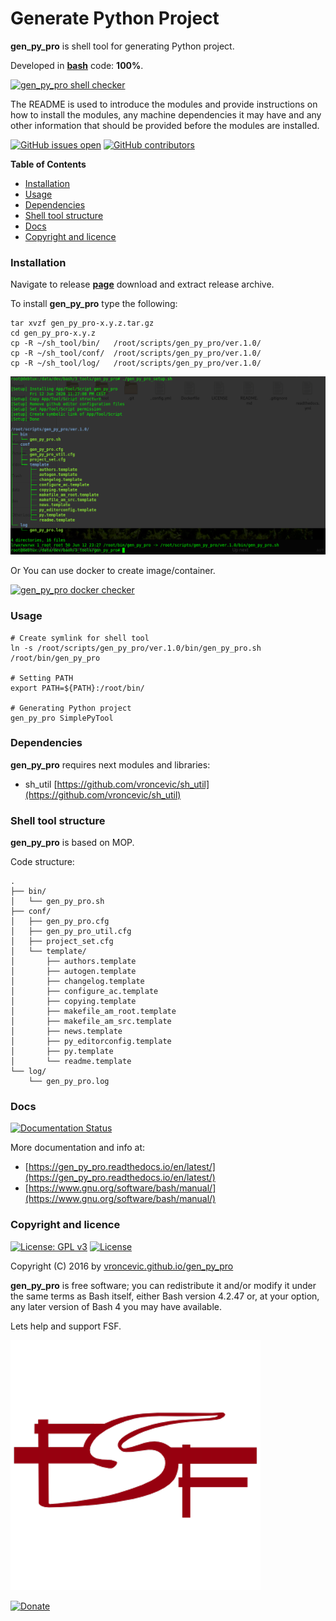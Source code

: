 # Generate Python Project

**gen_py_pro** is shell tool for generating Python project.

Developed in **[bash](https://en.wikipedia.org/wiki/Bash_(Unix_shell))** code: **100%**.

[![gen_py_pro shell checker](https://github.com/vroncevic/gen_py_pro/workflows/gen_py_pro%20shell%20checker/badge.svg)](https://github.com/vroncevic/gen_py_pro/actions?query=workflow%3A%22gen_py_pro+shell+checker%22)

The README is used to introduce the modules and provide instructions on
how to install the modules, any machine dependencies it may have and any
other information that should be provided before the modules are installed.

[![GitHub issues open](https://img.shields.io/github/issues/vroncevic/gen_py_pro.svg)](https://github.com/vroncevic/gen_py_pro/issues) [![GitHub contributors](https://img.shields.io/github/contributors/vroncevic/gen_py_pro.svg)](https://github.com/vroncevic/gen_py_pro/graphs/contributors)

<!-- START doctoc generated TOC please keep comment here to allow auto update -->
<!-- DON'T EDIT THIS SECTION, INSTEAD RE-RUN doctoc TO UPDATE -->
**Table of Contents**

- [Installation](#installation)
- [Usage](#usage)
- [Dependencies](#dependencies)
- [Shell tool structure](#shell-tool-structure)
- [Docs](#docs)
- [Copyright and licence](#copyright-and-licence)

<!-- END doctoc generated TOC please keep comment here to allow auto update -->

### Installation

Navigate to release **[page](https://github.com/vroncevic/gen_py_pro/releases)** download and extract release archive.

To install **gen_py_pro** type the following:

```
tar xvzf gen_py_pro-x.y.z.tar.gz
cd gen_py_pro-x.y.z
cp -R ~/sh_tool/bin/   /root/scripts/gen_py_pro/ver.1.0/
cp -R ~/sh_tool/conf/  /root/scripts/gen_py_pro/ver.1.0/
cp -R ~/sh_tool/log/   /root/scripts/gen_py_pro/ver.1.0/
```

![alt tag](https://raw.githubusercontent.com/vroncevic/gen_py_pro/dev/docs/setup_tree.png)

Or You can use docker to create image/container.

[![gen_py_pro docker checker](https://github.com/vroncevic/gen_py_pro/workflows/gen_py_pro%20docker%20checker/badge.svg)](https://github.com/vroncevic/gen_py_pro/actions?query=workflow%3A%22gen_py_pro+docker+checker%22)

### Usage

```
# Create symlink for shell tool
ln -s /root/scripts/gen_py_pro/ver.1.0/bin/gen_py_pro.sh /root/bin/gen_py_pro

# Setting PATH
export PATH=${PATH}:/root/bin/

# Generating Python project
gen_py_pro SimplePyTool
```

### Dependencies

**gen_py_pro** requires next modules and libraries:
* sh_util [https://github.com/vroncevic/sh_util](https://github.com/vroncevic/sh_util)

### Shell tool structure

**gen_py_pro** is based on MOP.

Code structure:
```
.
├── bin/
│   └── gen_py_pro.sh
├── conf/
│   ├── gen_py_pro.cfg
│   ├── gen_py_pro_util.cfg
│   ├── project_set.cfg
│   └── template/
│       ├── authors.template
│       ├── autogen.template
│       ├── changelog.template
│       ├── configure_ac.template
│       ├── copying.template
│       ├── makefile_am_root.template
│       ├── makefile_am_src.template
│       ├── news.template
│       ├── py_editorconfig.template
│       ├── py.template
│       └── readme.template
└── log/
    └── gen_py_pro.log

```

### Docs

[![Documentation Status](https://readthedocs.org/projects/gen_py_pro/badge/?version=latest)](https://gen_py_pro.readthedocs.io/projects/gen_py_pro/en/latest/?badge=latest)

More documentation and info at:
* [https://gen_py_pro.readthedocs.io/en/latest/](https://gen_py_pro.readthedocs.io/en/latest/)
* [https://www.gnu.org/software/bash/manual/](https://www.gnu.org/software/bash/manual/)

### Copyright and licence

[![License: GPL v3](https://img.shields.io/badge/License-GPLv3-blue.svg)](https://www.gnu.org/licenses/gpl-3.0) [![License](https://img.shields.io/badge/License-Apache%202.0-blue.svg)](https://opensource.org/licenses/Apache-2.0)

Copyright (C) 2016 by [vroncevic.github.io/gen_py_pro](https://vroncevic.github.io/gen_py_pro)

**gen_py_pro** is free software; you can redistribute it and/or modify
it under the same terms as Bash itself, either Bash version 4.2.47 or,
at your option, any later version of Bash 4 you may have available.

Lets help and support FSF.

[![Free Software Foundation](https://raw.githubusercontent.com/vroncevic/gen_py_pro/dev/docs/fsf-logo_1.png)](https://my.fsf.org/)

[![Donate](https://www.paypalobjects.com/en_US/i/btn/btn_donateCC_LG.gif)](https://my.fsf.org/donate/)
